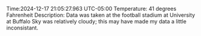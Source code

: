 Time:2024-12-17 21:05:27.963 UTC-05:00
Temperature: 41 degrees Fahrenheit
Description: Data was taken at the football stadium at University at Buffalo
Sky was relatively cloudy; this may have made my data a little inconsistant.